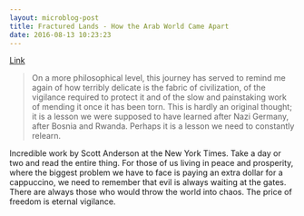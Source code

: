 ```yaml
---
layout: microblog-post
title: Fractured Lands - How the Arab World Came Apart
date: 2016-08-13 10:23:23
---
```

[Link](http://www.nytimes.com/interactive/2016/08/11/magazine/isis-middle-east-arab-spring-fractured-lands.html?hp=undefined&action=click&pgtype=Homepage&clickSource=story-heading&module=photo-spot-region&region=top-news&WT.nav=top-news&_r=0)

>On a more philosophical level, this journey has served to remind me again of how terribly delicate is the fabric of civilization, of the vigilance required to protect it and of the slow and painstaking work of mending it once it has been torn. This is hardly an original thought; it is a lesson we were supposed to have learned after Nazi Germany, after Bosnia and Rwanda. Perhaps it is a lesson we need to constantly relearn.

Incredible work by Scott Anderson at the New York Times. Take a day or two and read the entire thing. For those of us living in peace and prosperity, where the biggest problem we have to face is paying an extra dollar for a cappuccino, we need to remember that evil is always waiting at the gates. There are always those who would throw the world into chaos. The price of freedom is eternal vigilance. 

